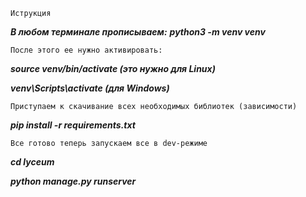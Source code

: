 ```
Иструкция
```
***В любом терминале прописываем:***
***python3 -m venv venv***
```
После этого ее нужно активировать:
```
***source venv/bin/activate (это нужно для Linux)***

***venv\Scripts\activate (для Windows)***
```
Приступаем к скачивание всех необходимых библиотек (зависимости)
```
***pip install -r requirements.txt***
```
Все готово теперь запускаем все в dev-режиме
```
***cd lyceum***

***python manage.py runserver***
